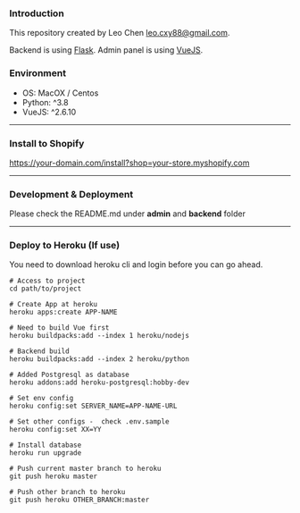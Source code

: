 ### Introduction

This repository created by Leo Chen <leo.cxy88@gmail.com>.


Backend is using [Flask](https://www.palletsprojects.com/p/flask/). 
Admin panel is using [VueJS](https://vuejs.org/).

### Environment

- OS: MacOX / Centos
- Python: ^3.8
- VueJS: ^2.6.10

---

### Install to Shopify

https://your-domain.com/install?shop=your-store.myshopify.com

---

### Development & Deployment

Please check the README.md under **admin** and **backend** folder 

---

### Deploy to Heroku (If use)

You need to download heroku cli and login before you can go ahead.

```shell
# Access to project
cd path/to/project

# Create App at heroku
heroku apps:create APP-NAME

# Need to build Vue first
heroku buildpacks:add --index 1 heroku/nodejs

# Backend build
heroku buildpacks:add --index 2 heroku/python

# Added Postgresql as database 
heroku addons:add heroku-postgresql:hobby-dev

# Set env config
heroku config:set SERVER_NAME=APP-NAME-URL

# Set other configs -  check .env.sample
heroku config:set XX=YY

# Install database
heroku run upgrade

# Push current master branch to heroku
git push heroku master

# Push other branch to heroku
git push heroku OTHER_BRANCH:master
```

